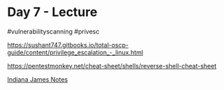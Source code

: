 # Day 7 - Lecture
#vulnerabilityscanning #privesc 

https://sushant747.gitbooks.io/total-oscp-guide/content/privilege_escalation_-_linux.html

https://pentestmonkey.net/cheat-sheet/shells/reverse-shell-cheat-sheet

[Indiana James Notes](Evolve%20Labs/Indiana%20James/Indiana%20James%20Notes.md)